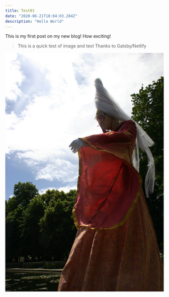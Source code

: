 ```yaml
---
title: Test01
date: "2020-06-21T18:04:03.284Z"
description: "Hello World"
---
```


This is my first post on my new blog! How exciting!
  
<!--
##[salted duck eggs](https://en.wikipedia.org/wiki/Salted_duck_egg).
[salted duck eggs](https://flic.kr/p/4xvyiE)
-->
> This is a quick test of image and text
> Thanks to Gatsby/Netlify

![Chinese Salty Egg](./fitz-hip.jpg)
